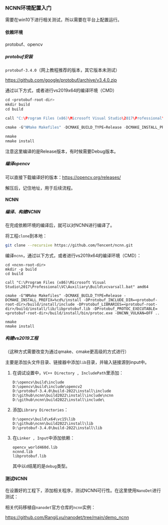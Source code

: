 ### NCNN环境配置入门

需要在win10下进行相关测试，所以需要在平台上配置运行。

#### 依赖环境

protobuf、opencv

##### protobuf安装

`protobuf-3.4.0`（网上教程推荐的版本，其它版本未测试）

https://github.com/google/protobuf/archive/v3.4.0.zip

通过以下方式，或者进行vs2019x64的编译环境（CMD）

```c++
cd <protobuf-root-dir>
mkdir build
cd build

call "C:\Program Files (x86)\Microsoft Visual Studio\2017\Professional\VC\Auxiliary\Build\vcvarsall.bat" amd64

cmake -G"NMake Makefiles" -DCMAKE_BUILD_TYPE=Release -DCMAKE_INSTALL_PREFIX=%cd%/install -Dprotobuf_BUILD_TESTS=OFF -Dprotobuf_MSVC_STATIC_RUNTIME=OFF ../cmake

nmake
nmake install
```

注意这里编译的是Release版本，有时候需要Debug版本。

##### 编译opencv

可以直接下载编译好的版本：https://opencv.org/releases/

解压后，记住地址，用于后续流程。

#### NCNN

##### 编译、构建NCNN

在完成依赖环境的编译后，就可以对NCNN进行编译了。

将工程`clone`到本地：

```bash
git clone --recursive https://github.com/Tencent/ncnn.git
```

编译`ncnn`，通过以下方式，或者进行vs2019x64的编译环境（CMD）：

```
cd <ncnn-root-dir>
mkdir -p build
cd build

call "C:\Program Files (x86)\Microsoft Visual Studio\2017\Professional\VC\Auxiliary\Build\vcvarsall.bat" amd64

cmake -G"NMake Makefiles" -DCMAKE_BUILD_TYPE=Release -DCMAKE_INSTALL_PREFIX=%cd%/install -DProtobuf_INCLUDE_DIR=<protobuf-root-dir>/build/install/include -DProtobuf_LIBRARIES=<protobuf-root-dir>/build/install/lib/libprotobuf.lib -DProtobuf_PROTOC_EXECUTABLE=<protobuf-root-dir>/build/install/bin/protoc.exe -DNCNN_VULKAN=OFF ..

nmake
nmake install
```

##### 构建vs2019工程

（这种方式需要改变为通过qmake、cmake更高级的方式进行）

主要是添加头文件目录、链接器中添加`lib`目录，并输入链接源到input中。

1. 在调试设置中，`VC++ Directory , IncludePath`里添加：

   ```
   D:\opencv\build\include
   D:\opencv\build\include\opencv2
   D:\protobuf-3.4.0\build-2022\install\include
   D:\github\ncnn\build2022\install\include\ncnn
   D:\github\ncnn\build2022\install\include\
   ```

2. 添加`Library Directories`：

   ```
   D:\opencv\build\x64\vc15\lib
   D:\github\ncnn\build2022\install\lib
   D:\protobuf-3.4.0\build-2022\install\lib
   ```

3. 在`Linker , Input`中添加依赖：

   ```
   opencv_world460d.lib
   ncnnd.lib
   libprotobuf.lib
   ```

   其中以`d`结尾的是`debug`类型。

#### 测试NCNN

在设置好的工程下，添加相关程序，测试NCNN可行性。在这里使用`NanoDet`进行测试：

相关代码移植自`nanodet`官方仓库的`ncnn`实例：

https://github.com/RangiLyu/nanodet/tree/main/demo_ncnn